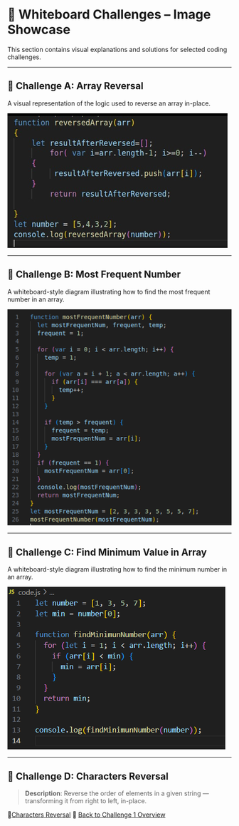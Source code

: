 # 📘 Whiteboard Challenges – Image Showcase

This section contains visual explanations and solutions for selected coding challenges.

---

## 🔁 Challenge A: Array Reversal

A visual representation of the logic used to reverse an array in-place.

![🧠 Array Reversal Code](./whiteboard-challenges/codeChallenges-images/reversedArray-img.png)

---

## 🔢 Challenge B: Most Frequent Number

A whiteboard-style diagram illustrating how to find the most frequent number in an array.

![📊 Most Frequent Number](./whiteboard-challenges/codeChallenges-images/mostFrequentNumber.png)

---


## 🔽 Challenge C: Find Minimum Value in Array

A whiteboard-style diagram illustrating how to find the minimum number in an array.

![📊 Minimum Value](./whiteboard-challenges//codeChallenges-images/minimunNumber-img.PNG)

---

## 🔁 Challenge D: Characters Reversal

> **Description**: Reverse the order of elements in a given string — transforming it from right to left, in-place.

🔗[Characters Reversal](./reverse-characters/README.md)
🔗 [Back to Challenge 1 Overview](./whiteboard-challenges/README.md)

